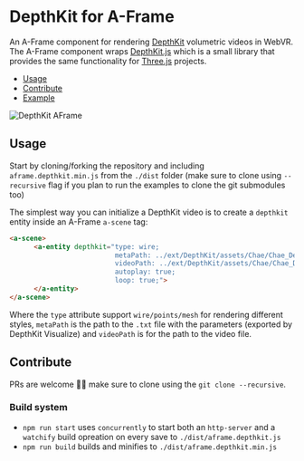 # DepthKit for A-Frame
An A-Frame component for rendering [DepthKit](http://www.depthkit.tv) volumetric videos in WebVR. The A-Frame component wraps [DepthKit.js](https://github.com/juniorxsound/DepthKit.js) which is a small library that provides the same functionality for [Three.js](https://github.com/mrdoob/three.js) projects.
- [Usage](#usage)
- [Contribute](#contribute)
- [Example](https://juniorxsound.github.io/DepthKit-A-Frame/)

![DepthKit AFrame](https://raw.githubusercontent.com/juniorxsound/DepthKit-A-Frame/master/docs/movement.gif?token=APLD_It_uvXAHdio-sYe_JUHWQEXUHslks5aZRfAwA%3D%3D)

## Usage
Start by cloning/forking the repository and including ```aframe.depthkit.min.js``` from the ```./dist``` folder (make sure to clone using ```--recursive``` flag if you plan to run the examples to clone the git submodules too)

The simplest way you can initialize a DepthKit video is to create a ```depthkit``` entity inside an A-Frame ```a-scene``` tag:
```html
<a-scene>
      <a-entity depthkit="type: wire;
                          metaPath: ../ext/DepthKit/assets/Chae/Chae_Demo_Upres.txt;
                          videoPath: ../ext/DepthKit/assets/Chae/Chae_Demo_Upres.webm;
                          autoplay: true;
                          loop: true;">
      </a-entity>
</a-scene>
```
Where the ```type``` attribute support ```wire/points/mesh``` for rendering different styles, ```metaPath``` is the path to the ```.txt``` file with the parameters (exported by DepthKit Visualize) and ```videoPath``` is for the path to the video file.

## Contribute
PRs are welcome ✊🏻 make sure to clone using the ```git clone --recursive```.

### Build system
- ```npm run start``` uses ```concurrently``` to start both an ```http-server``` and a ```watchify``` build opreation on every save to ```./dist/aframe.depthkit.js```
- ```npm run build``` builds and minifies to ```./dist/aframe.depthkit.min.js```
